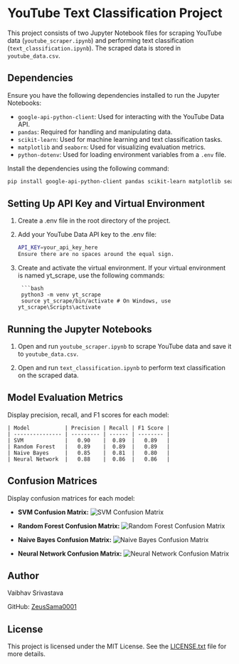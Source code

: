 # YouTube Text Classification Project

This project consists of two Jupyter Notebook files for scraping YouTube data (`youtube_scraper.ipynb`) and performing text classification (`text_classification.ipynb`). The scraped data is stored in `youtube_data.csv`.

## Dependencies

Ensure you have the following dependencies installed to run the Jupyter Notebooks:

- `google-api-python-client`: Used for interacting with the YouTube Data API.
- `pandas`: Required for handling and manipulating data.
- `scikit-learn`: Used for machine learning and text classification tasks.
- `matplotlib` and `seaborn`: Used for visualizing evaluation metrics.
- `python-dotenv`: Used for loading environment variables from a `.env` file.

Install the dependencies using the following command:

```bash
pip install google-api-python-client pandas scikit-learn matplotlib seaborn python-dotenv
```

## Setting Up API Key and Virtual Environment

1. Create a .env file in the root directory of the project.

2. Add your YouTube Data API key to the .env file:
    
    ```bash
    API_KEY=your_api_key_here
   Ensure there are no spaces around the equal sign.
   ```

3. Create and activate the virtual environment. If your virtual environment is named yt_scrape, use the following commands:
    
        ```bash
        python3 -m venv yt_scrape
        source yt_scrape/bin/activate # On Windows, use yt_scrape\Scripts\activate
        
## Running the Jupyter Notebooks

1. Open and run `youtube_scraper.ipynb` to scrape YouTube data and save it to `youtube_data.csv`.

2. Open and run `text_classification.ipynb` to perform text classification on the scraped data.

## Model Evaluation Metrics
Display precision, recall, and F1 scores for each model:
```
| Model           | Precision | Recall | F1 Score |
| --------------- | --------- | ------ | -------- |
| SVM             |   0.90    |  0.89  |   0.89   |
| Random Forest   |   0.89    |  0.89  |   0.89   |
| Naive Bayes     |   0.85    |  0.81  |   0.80   |
| Neural Network  |   0.88    |  0.86  |   0.86   |
```

## Confusion Matrices
Display confusion matrices for each model:

- **SVM Confusion Matrix:**
![SVM Confusion Matrix](images/svm_confusion_matrix.png)

- **Random Forest Confusion Matrix:**
![Random Forest Confusion Matrix](images/random_forest_confusion_matrix.png)

- **Naive Bayes Confusion Matrix:**
![Naive Bayes Confusion Matrix](images/naive_bayes_confusion_matrix.png)

- **Neural Network Confusion Matrix:**
![Neural Network Confusion Matrix](images/neural_network_confusion_matrix.png)

## Author
Vaibhav Srivastava

GitHub: [ZeusSama0001](https://github.com/ZeusSama0001)

## License

This project is licensed under the MIT License. See the [LICENSE.txt](LICENSE.txt) file for more details.